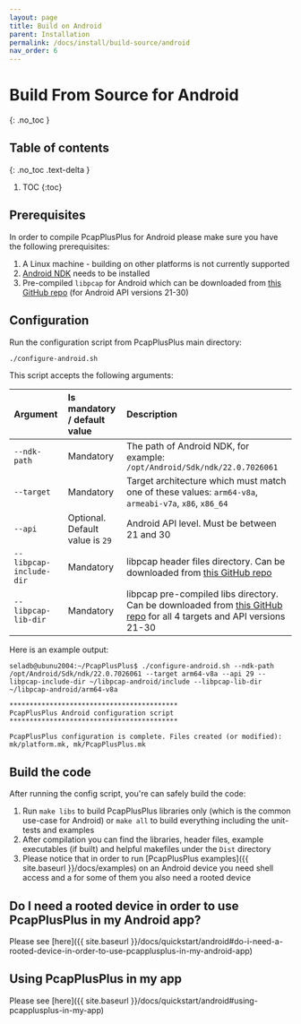 ```yaml
---
layout: page
title: Build on Android
parent: Installation
permalink: /docs/install/build-source/android
nav_order: 6
---
```


# Build From Source for Android
{: .no_toc }

## Table of contents
{: .no_toc .text-delta }

1. TOC
{:toc}

## Prerequisites

In order to compile PcapPlusPlus for Android please make sure you have the following prerequisites:

1. A Linux machine - building on other platforms is not currently supported
2. [Android NDK](https://developer.android.com/ndk) needs to be installed
3. Pre-compiled `libpcap` for Android which can be downloaded from [this GitHub repo](https://github.com/seladb/libpcap-android) (for Android API versions 21-30)

## Configuration

Run the configuration script from PcapPlusPlus main directory:

```bash
./configure-android.sh
```

This script accepts the following arguments:

| Argument                | Is mandatory / default value    | Description                                                               |
| :---------------------- | :------------------------------ | :------------------------------------------------------------------------ |
| `--ndk-path`            | Mandatory                       | The path of Android NDK, for example: `/opt/Android/Sdk/ndk/22.0.7026061` |
| `--target`              | Mandatory                       | Target architecture which must match one of these values: `arm64-v8a`, `armeabi-v7a`, `x86`, `x86_64` |
| `--api`                 | Optional. Default value is `29` | Android API level. Must be between 21 and 30                              |
| `--libpcap-include-dir` | Mandatory                       | libpcap header files directory. Can be downloaded from [this GitHub repo](https://github.com/seladb/libpcap-android) |
| `--libpcap-lib-dir`     | Mandatory                       | libpcap pre-compiled libs directory. Can be downloaded from [this GitHub repo](https://github.com/seladb/libpcap-android) for all 4 targets and API versions 21-30 |

Here is an example output:

```shell
seladb@ubunu2004:~/PcapPlusPlus$ ./configure-android.sh --ndk-path /opt/Android/Sdk/ndk/22.0.7026061 --target arm64-v8a --api 29 --libpcap-include-dir ~/libpcap-android/include --libpcap-lib-dir ~/libpcap-android/arm64-v8a

******************************************
PcapPlusPlus Android configuration script 
******************************************

PcapPlusPlus configuration is complete. Files created (or modified): mk/platform.mk, mk/PcapPlusPlus.mk
```

## Build the code

After running the config script, you're can safely build the code:

1. Run `make libs` to build PcapPlusPlus libraries only (which is the common use-case for Android) or `make all` to build everything including the unit-tests and examples
2. After compilation you can find the libraries, header files, example executables (if built) and helpful makefiles under the `Dist` directory
3. Please notice that in order to run [PcapPlusPlus examples]({{ site.baseurl }}/docs/examples) on an Android device you need shell access and a for some of them you also need a rooted device

## Do I need a rooted device in order to use PcapPlusPlus in my Android app?

Please see [here]({{ site.baseurl }}/docs/quickstart/android#do-i-need-a-rooted-device-in-order-to-use-pcapplusplus-in-my-android-app)

## Using PcapPlusPlus in my app

Please see [here]({{ site.baseurl }}/docs/quickstart/android#using-pcapplusplus-in-my-app)
